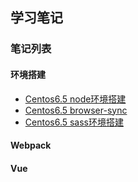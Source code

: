 ## 学习笔记

### 笔记列表

#### 环境搭建
* [Centos6.5 node环境搭建](/article/Centos6.5%20node%E7%8E%AF%E5%A2%83%E6%90%AD%E5%BB%BA.md)
* [Centos6.5 browser-sync]()
* [Centos6.5 sass环境搭建]()

#### Webpack

#### Vue